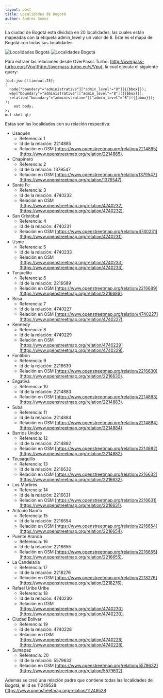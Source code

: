 ```yaml
---
layout: post
title: Localidades de Bogotá
author: Andres Gomez
---
```


La ciudad de Bogotá está dividida en 20 localidades, las cuales están mapeadas con la etiqueta admin_level y un valor de 8.
Este es el mapa de Bogotá con todas sus localidades:

![Localidades Bogotá](/bogota/img/2020-06-22-localidades.png) ![Localidades Bogotá](/bogota/img/2020-06-22-localidades-zoom.png)

Para extraer las relaciones desde OverPasss Turbo: [http://overpass-turbo.eu/s/Vpu](http://overpass-turbo.eu/s/Vpu), la cual ejecuta el siguiente query:

    [out:json][timeout:25];
    (
      node["boundary"="administrative"]["admin_level"="8"]({{bbox}});
      way["boundary"="administrative"]["admin_level"="8"]({{bbox}});
      relation["boundary"="administrative"]["admin_level"="8"]({{bbox}});
    );
        out body;
    >;
    out skel qt;

Estas son las localidades con su relación respectiva:

* Usaquén
  * Referencia: 1
  * Id de la relación: 2214885
  * Relación en OSM [https://www.openstreetmap.org/relation/2214885](https://www.openstreetmap.org/relation/2214885).
* Chapinero
  * Referencia: 2
  * Id de la relación: 1379547
  * Relación en OSM [https://www.openstreetmap.org/relation/1379547](https://www.openstreetmap.org/relation/1379547).
* Santa Fe
  * Referencia: 3
  * Id de la relación: 4740232
  * Relación en OSM [https://www.openstreetmap.org/relation/4740232](https://www.openstreetmap.org/relation/4740232).
* San Cristóbal
  * Referencia: 4
  * Id de la relación: 4740231
  * Relación en OSM [https://www.openstreetmap.org/relation/4740231](https://www.openstreetmap.org/relation/4740231).
* Usme
  * Referencia: 5
  * Id de la relación: 4740233
  * Relación en OSM [https://www.openstreetmap.org/relation/4740233](https://www.openstreetmap.org/relation/4740233).
* Tunjuelito
  * Referencia: 6
  * Id de la relación: 2216689
  * Relación en OSM [https://www.openstreetmap.org/relation/2216689](https://www.openstreetmap.org/relation/2216689).
* Bosa
  * Referencia: 7
  * Id de la relación: 4740227
  * Relación en OSM [https://www.openstreetmap.org/relation/4740227](https://www.openstreetmap.org/relation/4740227).
* Kennedy
  * Referencia: 8
  * Id de la relación: 4740229
  * Relación en OSM [https://www.openstreetmap.org/relation/4740229](https://www.openstreetmap.org/relation/4740229).
* Fontibón
  * Referencia: 9
  * Id de la relación: 2216630
  * Relación en OSM [https://www.openstreetmap.org/relation/2216630](https://www.openstreetmap.org/relation/2216630).
* Engativá
  * Referencia: 10
  * Id de la relación: 2214883
  * Relación en OSM [https://www.openstreetmap.org/relation/2214883](https://www.openstreetmap.org/relation/2214883).
* Suba
  * Referencia: 11
  * Id de la relación: 2214884
  * Relación en OSM [https://www.openstreetmap.org/relation/2214884](https://www.openstreetmap.org/relation/2214884).
* Barrios Unidos
  * Referencia: 12
  * Id de la relación: 2214882
  * Relación en OSM [https://www.openstreetmap.org/relation/2214882](https://www.openstreetmap.org/relation/2214882).
* Teusaquillo
  * Referencia: 13
  * Id de la relación: 2216632
  * Relación en OSM [https://www.openstreetmap.org/relation/2216632](https://www.openstreetmap.org/relation/2216632).
* Los Mártires
  * Referencia: 14
  * Id de la relación: 2216631
  * Relación en OSM [https://www.openstreetmap.org/relation/2216631](https://www.openstreetmap.org/relation/2216631).
* Antonio Nariño
  * Referencia: 15
  * Id de la relación: 2216654
  * Relación en OSM [https://www.openstreetmap.org/relation/2216654](https://www.openstreetmap.org/relation/2216654).
* Puente Aranda
  * Referencia: 16
  * Id de la relación: 2216655
  * Relación en OSM [https://www.openstreetmap.org/relation/2216655](https://www.openstreetmap.org/relation/2216655).
* La Candelaria
  * Referencia: 17
  * Id de la relación: 2218276
  * Relación en OSM [https://www.openstreetmap.org/relation/2218276](https://www.openstreetmap.org/relation/2218276).
* Rafael Uribe Uribe
  * Referencia: 18
  * Id de la relación: 4740230
  * Relación en OSM [https://www.openstreetmap.org/relation/4740230](https://www.openstreetmap.org/relation/4740230).
* Ciudad Bolivar
  * Referencia: 19
  * Id de la relación: 4740228
  * Relación en OSM [https://www.openstreetmap.org/relation/4740228](https://www.openstreetmap.org/relation/4740228).
* Sumapaz
  * Referencia: 20
  * Id de la relación: 5579632
  * Relación en OSM [https://www.openstreetmap.org/relation/5579632](https://www.openstreetmap.org/relation/5579632).

Además se creó una relación padre que contiene todas las localidades de Bogotá, el id es 11249528: https://www.openstreetmap.org/relation/11249528
